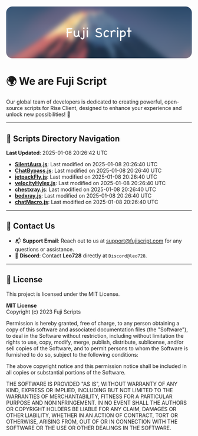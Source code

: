 ![Banner](.github/b.webp)

# 🌍 **We are Fuji Script**

Our global team of developers is dedicated to creating powerful, open-source scripts for Rise Client, designed to enhance your experience and unlock new possibilities! 🌟

---
<!-- SCRIPTS_NAVIGATION_START -->
## 📂 **Scripts Directory Navigation**

**Last Updated**: 2025-01-08 20:26:42 UTC

- **[SilentAura.js](scripts/SilentAura.js)**: Last modified on 2025-01-08 20:26:40 UTC
- **[ChatBypass.js](scripts/ChatBypass.js)**: Last modified on 2025-01-08 20:26:40 UTC
- **[jetpackFly.js](scripts/jetpackFly.js)**: Last modified on 2025-01-08 20:26:40 UTC
- **[velocityHylex.js](scripts/velocityHylex.js)**: Last modified on 2025-01-08 20:26:40 UTC
- **[chestxray.js](scripts/chestxray.js)**: Last modified on 2025-01-08 20:26:40 UTC
- **[bedxray.js](scripts/bedxray.js)**: Last modified on 2025-01-08 20:26:40 UTC
- **[chatMacro.js](scripts/chatMacro.js)**: Last modified on 2025-01-08 20:26:40 UTC

<!-- SCRIPTS_NAVIGATION_END -->

---

## 💬 **Contact Us**  
- 📬 **Support Email**: Reach out to us at [support@fujiscript.com](mailto:support@fujiscript.com) for any questions or assistance.  
- 💬 **Discord**: Contact **Leo728** directly at `Discord@leo728`.

---

## 📜 **License**

This project is licensed under the MIT License.  

**MIT License**  
Copyright (c) 2023 Fuji Scripts  

Permission is hereby granted, free of charge, to any person obtaining a copy of this software and associated documentation files (the "Software"), to deal in the Software without restriction, including without limitation the rights to use, copy, modify, merge, publish, distribute, sublicense, and/or sell copies of the Software, and to permit persons to whom the Software is furnished to do so, subject to the following conditions:  

The above copyright notice and this permission notice shall be included in all copies or substantial portions of the Software.  

THE SOFTWARE IS PROVIDED "AS IS", WITHOUT WARRANTY OF ANY KIND, EXPRESS OR IMPLIED, INCLUDING BUT NOT LIMITED TO THE WARRANTIES OF MERCHANTABILITY, FITNESS FOR A PARTICULAR PURPOSE AND NONINFRINGEMENT. IN NO EVENT SHALL THE AUTHORS OR COPYRIGHT HOLDERS BE LIABLE FOR ANY CLAIM, DAMAGES OR OTHER LIABILITY, WHETHER IN AN ACTION OF CONTRACT, TORT OR OTHERWISE, ARISING FROM, OUT OF OR IN CONNECTION WITH THE SOFTWARE OR THE USE OR OTHER DEALINGS IN THE SOFTWARE.  
